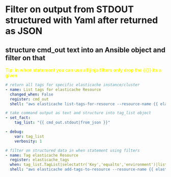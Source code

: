 # Filter on output from STDOUT structured with Yaml after returned as JSON

## structure cmd_out text into an Ansible object and filter on that

<span style="color:yellow">__**Tip: in when statement you can use all jinja filters only drop the {{}} its a given**__</span>
```yaml
# return all tags for specific elasticache instance/cluster
- name: List tags for elasticache Resource
  changed_when: False
  register: cmd_out
  shell: "aws elasticache list-tags-for-resource --resource-name {{ elasticache_arn }}"

# take command output as text and structure into tag_list object
- set_fact:
    tag_list: "{{ cmd_out.stdout|from_json }}"

- debug:
    var: tag_list
    verbosity: 1

# filter on structured data in when statement using filters
- name: Tag elasticache Resource
  register: elasticache_tags
  when: tag_list.TagList|selectattr('Key','equalto','environment')|list|length < 1
  shell: "aws elasticache add-tags-to-resource --resource-name {{ elasticache_arn }} --tags Key=environment,Value={{ envname }}"

```